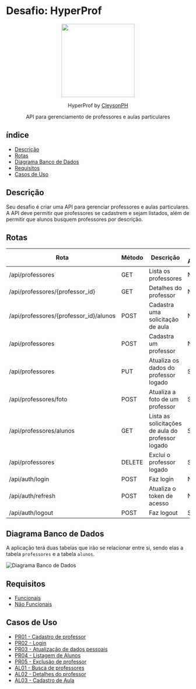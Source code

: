 # Desafio: HyperProf

<p align="center">
  <img src="https://github.com/treinaweb.png" width="200">
</p>

<p align="center">
  HyperProf by <a href="https://github.com/CleysonPH">CleysonPH</a>
</p>

<p align="center">
  API para gerenciamento de professores e aulas particulares
</p>

## índice

- [Descrição](#descrição)
- [Rotas](#rotas)
- [Diagrama Banco de Dados](#diagrama-banco-de-dados)
- [Requisitos](#requisitos)
- [Casos de Uso](#casos-de-uso)

## Descrição

Seu desafio é criar uma API para gerenciar professores e aulas particulares. A API deve permitir que professores se cadastrem e sejam listados, além de permitir que alunos busquem professores por descrição.

## Rotas

| Rota                                   | Método | Descrição                                         | Requer Autenticação |
| -------------------------------------- | ------ | ------------------------------------------------- | ------------------- |
| /api/professores                       | GET    | Lista os professores                              | Não                 |
| /api/professores/{professor_id}        | GET    | Detalhes do professor                             | Não                 |
| /api/professores/{professor_id}/alunos | POST   | Cadastra uma solicitação de aula                  | Não                 |
| /api/professores                       | POST   | Cadastra um professor                             | Não                 |
| /api/professores                       | PUT    | Atualiza os dados do professor logado             | Sim                 |
| /api/professores/foto                  | POST   | Atualiza a foto de um professor                   | Sim                 |
| /api/professores/alunos                | GET    | Lista as solicitações de aula do professor logado | Sim                 |
| /api/professores                       | DELETE | Exclui o professor logado                         | Sim                 |
| /api/auth/login                        | POST   | Faz login                                         | Não                 |
| /api/auth/refresh                      | POST   | Atualiza o token de acesso                        | Não                 |
| /api/auth/logout                       | POST   | Faz logout                                        | Sim                 |

## Diagrama Banco de Dados

A aplicação terá duas tabelas que irão se relacionar entre si, sendo elas a tabela `professores` e a tabela `alunos`.

![Diagrama Banco de Dados](uml/diagrama-banco-dados.png)

## Requisitos

- [Funcionais](requisitos/funcionais.md)
- [Não Funcionais](requisitos/nao-funcionais.md)

## Casos de Uso

- [PR01 - Cadastro de professor](casos-de-uso/PR01.md)
- [PR02 - Login](casos-de-uso/PR02.md)
- [PR03 - Atualização de dados pessoais](casos-de-uso/PR03.md)
- [PR04 - Listagem de Alunos](casos-de-uso/PR04.md)
- [PR05 - Exclusão de professor](casos-de-uso/PR05.md)
- [AL01 - Busca de professores](casos-de-uso/AL01.md)
- [AL02 - Detalhes do professor](casos-de-uso/AL02.md)
- [AL03 - Cadastro de Aula](casos-de-uso/AL03.md)